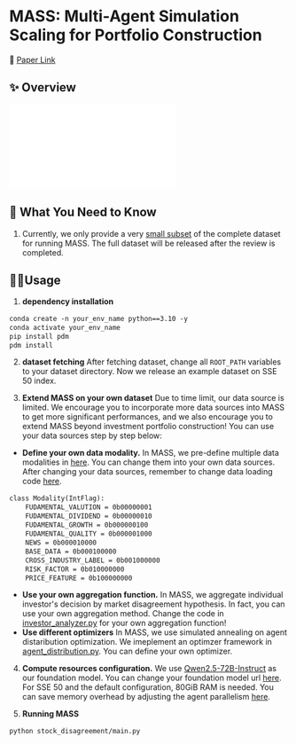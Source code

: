 # MASS: Multi-Agent Simulation Scaling  for Portfolio Construction

📜 [Paper Link](https://arxiv.org/abs/2505.10278)

## ✨ Overview

![Overview of MASS](img/MASS.pdf)

## 📝 What You Need to Know

1. Currently, we only provide a very [small subset](https://github.com/gta0804/MASS/tree/main/stock_disagreement/example_dataset) of the complete dataset for running MASS. The full dataset will be released after the review is completed.

## 🧑‍💻Usage
1. **dependency installation**
```
conda create -n your_env_name python==3.10 -y
conda activate your_env_name
pip install pdm
pdm install
```
2. **dataset fetching**
After fetching dataset, change all `ROOT_PATH` variables to your dataset directory.
Now we release an example dataset on SSE 50 index.

3. **Extend MASS on your own dataset**
Due to time limit, our data source is limited. We encourage you to incorporate more data sources into MASS to get more significant performances, and we also encourage you to extend MASS beyond investment portfolio construction!
You can use your data sources step by step below:
  - **Define your own data modality.**
  In MASS, we pre-define multiple data modalities in [here](https://github.com/gta0804/MASS/blob/main/stock_disagreement/agent/basic_agent.py#L42). You can change them into your own data sources. After changing your data sources, remember to change data loading  code [here](https://github.com/gta0804/MASS/blob/main/stock_disagreement/agent/basic_agent.py#L165).
  ```
  class Modality(IntFlag):  
      FUDAMENTAL_VALUTION = 0b00000001  
      FUDAMENTAL_DIVIDEND = 0b00000010 
      FUDAMENTAL_GROWTH = 0b000000100
      FUDAMENTAL_QUALITY = 0b000001000
      NEWS = 0b000010000      
      BASE_DATA = 0b000100000  
      CROSS_INDUSTRY_LABEL = 0b001000000
      RISK_FACTOR = 0b010000000
      PRICE_FEATURE = 0b100000000 
  ```
  - **Use your own aggregation function.**
  In MASS, we aggregate individual investor's decision by market disagreement hypothesis. In fact, you can use your own aggregation method. Change the code in [investor_analyzer.py](https://github.com/gta0804/MASS/blob/main/stock_disagreement/agent/investment_analyzer.py) for your own aggregation function!
  - **Use different optimizers**
     In MASS, we use simulated annealing on agent distaribution optimization. We imeplement an optimzer framework in [agent_distribution.py](https://github.com/gta0804/MASS/blob/main/stock_disagreement/agent/agent_distribution.py). You can define your own optimizer.
  

4. **Compute resources configuration.**
We use [Qwen2.5-72B-Instruct](https://huggingface.co/Qwen/Qwen2.5-72B-Instruct) as our foundation model. You can change your foundation model url [here](https://github.com/gta0804/MASS/blob/main/stock_disagreement/agent/basic_agent.py#L57).
For SSE 50 and the default configuration, 80GiB RAM is needed. You can save memory overhead by adjusting the agent parallelism [here](https://github.com/gta0804/MASS/blob/main/stock_disagreement/exp/trainer.py#L148).

5. **Running MASS**
```
python stock_disagreement/main.py
```
